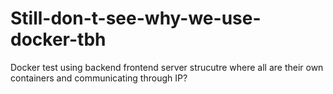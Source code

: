 # Still-don-t-see-why-we-use-docker-tbh
Docker test using backend frontend server strucutre where all are their own containers and communicating through IP?
